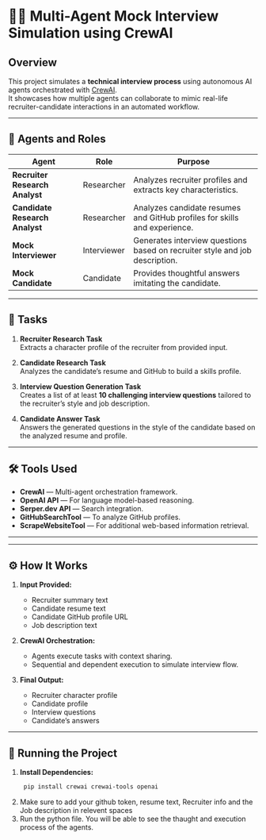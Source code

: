 # 🧑‍💻 Multi-Agent Mock Interview Simulation using CrewAI

## Overview

This project simulates a **technical interview process** using autonomous AI agents orchestrated with [CrewAI](https://github.com/joaomdmoura/crewai).  
It showcases how multiple agents can collaborate to mimic real-life recruiter-candidate interactions in an automated workflow.

---

## 🧩 Agents and Roles

| Agent | Role | Purpose |
|------|------|---------|
| **Recruiter Research Analyst** | Researcher | Analyzes recruiter profiles and extracts key characteristics. |
| **Candidate Research Analyst** | Researcher | Analyzes candidate resumes and GitHub profiles for skills and experience. |
| **Mock Interviewer** | Interviewer | Generates interview questions based on recruiter style and job description. |
| **Mock Candidate** | Candidate | Provides thoughtful answers imitating the candidate. |

---

## 📝 Tasks

1. **Recruiter Research Task**  
   Extracts a character profile of the recruiter from provided input.

2. **Candidate Research Task**  
   Analyzes the candidate’s resume and GitHub to build a skills profile.

3. **Interview Question Generation Task**  
   Creates a list of at least **10 challenging interview questions** tailored to the recruiter’s style and job description.

4. **Candidate Answer Task**  
   Answers the generated questions in the style of the candidate based on the analyzed resume and profile.

---

## 🛠 Tools Used

- **CrewAI** — Multi-agent orchestration framework.
- **OpenAI API** — For language model-based reasoning.
- **Serper.dev API** — Search integration.
- **GitHubSearchTool** — To analyze GitHub profiles.
- **ScrapeWebsiteTool** — For additional web-based information retrieval.

---


---

## ⚙️ How It Works

1. **Input Provided:**
   - Recruiter summary text
   - Candidate resume text
   - Candidate GitHub profile URL
   - Job description text

2. **CrewAI Orchestration:**
   - Agents execute tasks with context sharing.
   - Sequential and dependent execution to simulate interview flow.

3. **Final Output:**
   - Recruiter character profile
   - Candidate profile
   - Interview questions
   - Candidate’s answers

---

## 🚀 Running the Project

1. **Install Dependencies:**
   ```bash
    pip install crewai crewai-tools openai
2. Make sure to add your github token, resume text, Recruiter info and the Job description in relevent spaces
3. Run the python file. You will be able to see the thaught and execution process of the agents.




